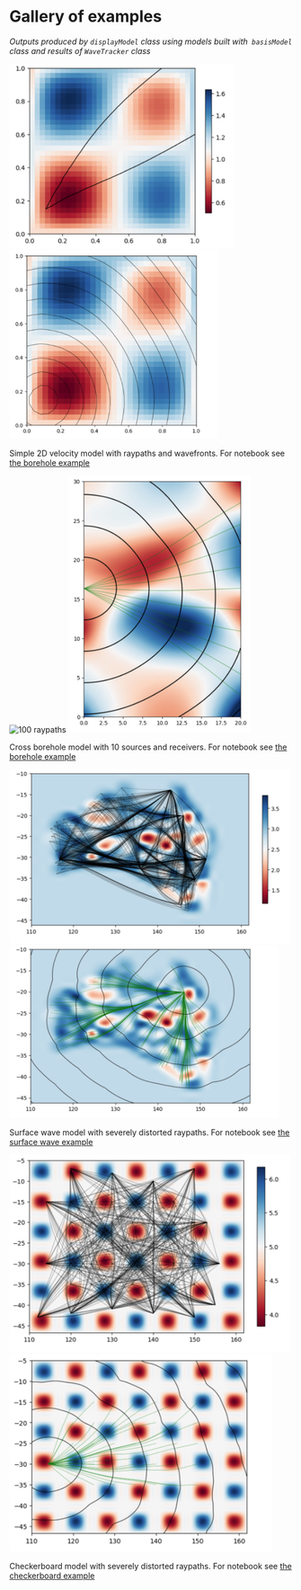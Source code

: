 # Gallery of examples


_Outputs produced by `displayModel` class using models built with` basisModel` class and results of `WaveTracker` class_

<img src="images/simple_raypaths.png" alt="raypaths" width="400"/> <img src="images/simple_wavefronts.png" alt="wavefronts" width="370"/>

Simple 2D velocity model with raypaths and wavefronts. For notebook see
[the borehole example](../examples/FMM_demo_borehole.ipynb)

<img src="images/borehole2_raypaths.jpeg" alt="100 raypaths" width="400"/> <img src="images/borehole2_wavefronts.png" alt="wavefronts for a single source" width="325"/>

Cross borehole model with 10 sources and receivers. For notebook see
[the borehole example](../examples/FMM_demo_borehole.ipynb)


<img src="images/surfacewave_raypaths.png" alt="Distorted raypaths" width="500"/><img src="images/surfacewave_rays_wavefronts.png" alt="wavefronts for a single source" width="480"/>

Surface wave model with severely distorted raypaths.
For notebook see [the surface wave example](../examples/FMM_demo%20Surface%20Wave.ipynb)


<img src="images/checkerboard_raypaths.png" alt="Distorted raypaths" width="500"/><img src="images/checkerboard_rays_wavefronts.png" alt="wavefronts for a single source" width="468"/>

Checkerboard model with severely distorted raypaths.
For notebook see [the checkerboard example](../examples/FMM_demo%20checkerboard.ipynb)
